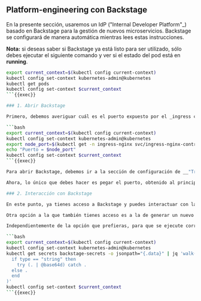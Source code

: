 ## Platform-engineering con Backstage

En la presente sección, usaremos un IdP ("Internal Developer Platform"_) basado en Backstage para la gestión de nuevos microservicios. Backstage se configurará de manera automática mientras lees estas instrucciones. 

__Nota:__ si deseas saber si Backstage ya está listo para ser utilizado, sólo debes ejecutar el siguiente comando y ver si el estado del pod está en __running__.

```bash
export current_context=$(kubectl config current-context)
kubectl config set-context kubernetes-admin@kubernetes
kubectl get pods
kubectl config set-context $current_context
```{{exec}}

### 1. Abrir Backstage

Primero, debemos averiguar cuál es el puerto expuesto por el _ingress controller_ (Nginx). Este puerto varía de una sesión a otra, por lo que deberás averiguarlo ejecutando el siguiente comando (el resultado está expuesto en __Puerto = <node_port>__).

```bash
export current_context=$(kubectl config current-context)
kubectl config set-context kubernetes-admin@kubernetes
export node_port=$(kubectl get -n ingress-nginx svc/ingress-nginx-controller -o jsonpath="{.spec.ports[0].nodePort}")
echo "Puerto = $node_port"
kubectl config set-context $current_context
```{{exec}}

Para abrir Backstage, debemos ir a la sección de configuración de __"Traffic / Ports"__ que puedes acceder haciendo click aquí: {{TRAFFIC_SELECTOR}}.

Ahora, lo único que debes hacer es pegar el puerto, obtenido al principio de este capítulo, en la sección de __Custom Ports__ y dar click en _Access_. Con ello, te abrirá la aplicación de Backstage.

### 2. Interacción con Backstage

En este punto, ya tienes acceso a Backstage y puedes interactuar con la plataforma a voluntad. La recomendación es que te enfoques en la edición de los templates expuestos para la creación del microservicio, a través del tempalte __"Service Back DB"__, que habilitaría la generación de un `deployment`, un `service` y una AWS RDS con PostgreSQL.

Otra opción a la que también tienes acceso es a la de generar un nuevo flujo de negocio (a través del template: _"Flujo de Negocio"_). Sin embargo, te recomiendo usar la primera opción y familiarizarte con ella primero antes de adentrarte con esta alternativa.

Independientemente de la opción que prefieras, para que se ejecute correctamente, tendrás que compartirle las credenciales de AWS y de GitHub para que funcione correctamente. Esas credenciales ya fueron configuradas en la primera sección de este demo y puedes obtener esa información ejecutando el siguiente comando:

```bash
export current_context=$(kubectl config current-context)
kubectl config set-context kubernetes-admin@kubernetes
kubectl get secrets backstage-secrets -o jsonpath="{.data}" | jq 'walk(
  if type == "string" then
    try (. | @base64d) catch .
  else .
  end
)'
kubectl config set-context $current_context
```{{exec}}


